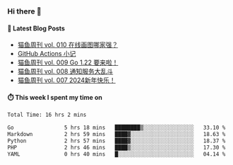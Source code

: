 ### Hi there 👋


#### 📖 Latest Blog Posts
<!-- BLOG-POST-LIST:START -->
- [猫鱼周刊 vol. 010 在线画图哪家强？](https://ameow.xyz/archives/weekly-010)
- [GitHub Actions 小记](https://ameow.xyz/archives/github-actions)
- [猫鱼周刊 vol. 009 Go 1.22 要来啦！](https://ameow.xyz/archives/weekly-009)
- [猫鱼周刊 vol. 008 通知服务大乱斗](https://ameow.xyz/archives/weekly-008)
- [猫鱼周刊 vol. 007 2024新年快乐！](https://ameow.xyz/archives/weekly-007)
<!-- BLOG-POST-LIST:END -->

#### ⏱️ This week I spent my time on
<!--START_SECTION:waka-->

```txt
Total Time: 16 hrs 2 mins

Go                5 hrs 18 mins   ████████▒░░░░░░░░░░░░░░░░   33.10 %
Markdown          2 hrs 59 mins   ████▓░░░░░░░░░░░░░░░░░░░░   18.63 %
Python            2 hrs 57 mins   ████▓░░░░░░░░░░░░░░░░░░░░   18.37 %
PHP               2 hrs 46 mins   ████▒░░░░░░░░░░░░░░░░░░░░   17.30 %
YAML              0 hrs 40 mins   █░░░░░░░░░░░░░░░░░░░░░░░░   04.14 %
```

<!--END_SECTION:waka-->

<!--
**LeslieLeung/LeslieLeung** is a ✨ _special_ ✨ repository because its `README.md` (this file) appears on your GitHub profile.

Here are some ideas to get you started:

- 🔭 I’m currently working on ...
- 🌱 I’m currently learning ...
- 👯 I’m looking to collaborate on ...
- 🤔 I’m looking for help with ...
- 💬 Ask me about ...
- 📫 How to reach me: ...
- 😄 Pronouns: ...
- ⚡ Fun fact: ...
-->
